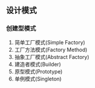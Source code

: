 ## 设计模式
### 创建型模式
1. 简单工厂模式(Simple Factory)
2. 工厂方法模式(Factory Method)
3. 抽象工厂模式(Abstract Factory)
4. 建造者模式(Builder)
5. 原型模式(Prototype)
6. 单例模式(Singleton)
